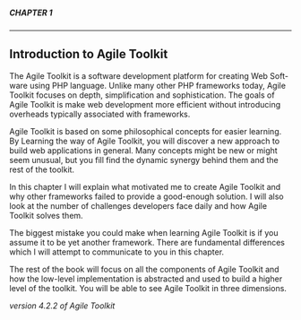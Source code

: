 ##### CHAPTER 1
-----

## Introduction to Agile Toolkit

The Agile Toolkit is a software development platform for creating Web Soft-
ware using PHP language. Unlike many other PHP frameworks today, Agile
Toolkit focuses on depth, simplification and sophistication. The goals of Agile
Toolkit is make web development more efficient without introducing overheads
typically associated with frameworks.

Agile Toolkit is based on some philosophical concepts for easier learning. By Learning the way of Agile Toolkit, you will discover a new approach to build web applications in general. Many concepts might be new or might seem unusual, but you fill find the dynamic synergy behind them and the rest of the toolkit.

In this chapter I will explain what motivated me to create Agile Toolkit and why other frameworks failed to provide a good-enough solution. I will also look at the number of challenges developers face daily and how Agile Toolkit solves them.

The biggest mistake you could make when learning Agile Toolkit is if you assume it to be yet another framework. There are fundamental differences which I will attempt to communicate to you in this chapter.

The rest of the book will focus on all the components of Agile Toolkit and how the low-level implementation is abstracted and used to build a higher level of the toolkit. You will be able to see Agile Toolkit in three dimensions.

*version 4.2.2 of Agile Toolkit*
